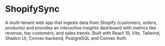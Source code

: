 # ShopifySync
A multi-tenant web app that ingests data from Shopify (customers, orders, products) and provides an interactive insights dashboard with metrics like revenue, top customers, and sales trends. Built with React 19, Vite, Tailwind, Shadcn UI, Convex backend, PostgreSQL and Convex Auth.
